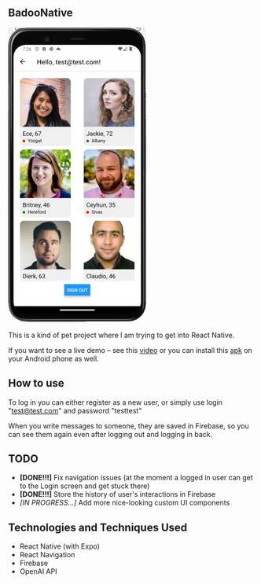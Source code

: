 ## BadooNative

![alt text](./preview.png)

This is a kind of pet project where I am trying to get into React Native.

If you want to see a live demo – see this [video] or you can install this [apk] on your Android phone as well.

## How to use
To log in you can either register as a new user, or simply use login "test@test.com" and password "testtest"

When you write messages to someone, they are saved in Firebase, so you can see them 
again even after logging out and logging in back.

## TODO

- **[DONE!!!]** Fix navigation issues (at the moment a logged in user can get to the Login screen and get stuck there)
- **[DONE!!!]** Store the history of user's interactions in Firebase
- *[IN PROGRESS...]* Add more nice-looking custom UI components

## Technologies and Techniques Used

- React Native (with Expo)
- React Navigation
- Firebase
- OpenAI API

[video]: https://drive.google.com/file/d/1Dme9NN9uK6q-U0c5a0cA0zCM9Dw15t-g/view?usp=sharing
[apk]: https://drive.google.com/file/d/1-Dof4cfofGI_VXm-2ACWuBoW2tA_Iabx/view?usp=sharing